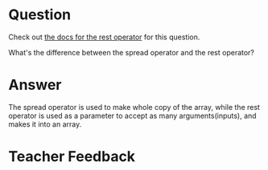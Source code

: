 # Question
Check out [the docs for the rest operator](https://developer.mozilla.org/en-US/docs/Web/JavaScript/Reference/Functions/rest_parameters) for this question.

What's the difference between the spread operator and the rest operator?

# Answer
The spread operator is used to make whole copy of the array, while the rest  operator is used as a parameter to accept as many arguments(inputs), and makes it into an array.

# Teacher Feedback

